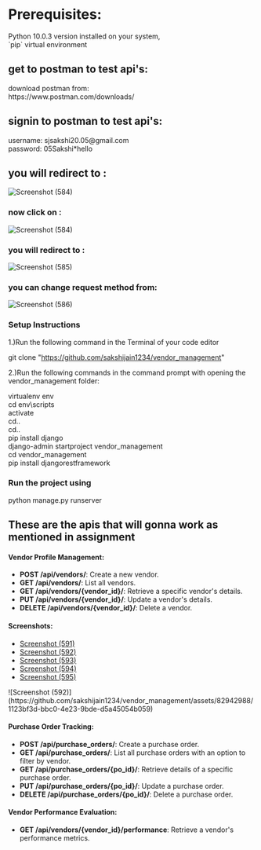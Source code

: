 <h1>Prerequisites:</h1>
<p>Python 10.0.3 version installed on your system, <br>
`pip` virtual environment</p>

<h2>get to postman to test api's: </h2>

<p>download postman from:<br>
https://www.postman.com/downloads/</p>

<h2>signin to postman to test api's: </h2>
 <p>
username: sjsakshi20.05@gmail.com<br>
password: 05Sakshi*hello</p>

<h2>you will redirect to :</h2>

![Screenshot (584)](https://github.com/sakshijain1234/vendor_management/assets/82942988/770a1c31-e6fd-4051-b9c4-dfd10f95ae3d)

<h3>now click on :</h3>

![Screenshot (584)](https://github.com/sakshijain1234/vendor_management/assets/82942988/4f92fc73-33ae-4147-a754-413cdb5f6601)

<h3>you will redirect to :</h3>

![Screenshot (585)](https://github.com/sakshijain1234/vendor_management/assets/82942988/18e3b6f1-cf47-4c41-b6e3-747a4b84429d)

<h3>you can change request method from:</h3>

![Screenshot (586)](https://github.com/sakshijain1234/vendor_management/assets/82942988/7f59c849-084b-42a4-ac01-d23086c93000)

<h3>Setup Instructions</h3>

<p>1.)Run the following command in the Terminal of your code editor

git clone "https://github.com/sakshijain1234/vendor_management"

2.)Run the following commands in the command prompt with opening the vendor_management folder:

virtualenv env<br>
cd env\scripts<br>
activate<br>
cd..<br>
cd..<br>
pip install django<br>
django-admin startproject vendor_management<br>
cd vendor_management<br>
pip install djangorestframework</p>

<h3>Run the project using</h3>

<p>python manage.py runserver</p>

<h2>These are the apis that will gonna work as mentioned in assignment</h2>
<h4>Vendor Profile Management:</h4>
<ul>
    <li><strong>POST /api/vendors/</strong>: Create a new vendor.</li>
    <li><strong>GET /api/vendors/</strong>: List all vendors.</li>
    <li><strong>GET /api/vendors/{vendor_id}/</strong>: Retrieve a specific vendor's details.</li>
    <li><strong>PUT /api/vendors/{vendor_id}/</strong>: Update a vendor's details.</li>
    <li><strong>DELETE /api/vendors/{vendor_id}/</strong>: Delete a vendor.</li>
</ul>

<h4>Screenshots:</h4>
<ul>
    <li><a href="https://github.com/sakshijain1234/vendor_management/assets/82942988/a491e5c9-b024-4a7e-aa35-b9b8b498bb1d">Screenshot (591)</a></li>
    <li><a href="https://github.com/sakshijain1234/vendor_management/assets/82942988/1123bf3d-bbc0-4e23-9bde-d5a45054b059">Screenshot (592)</a></li>
    <li><a href="https://github.com/sakshijain1234/vendor_management/assets/82942988/3a19b81f-48dd-4224-950e-3c9a5da75d0a">Screenshot (593)</a></li>
    <li><a href="https://github.com/sakshijain1234/vendor_management/assets/82942988/3133befc-0842-42ee-8cea-503a8cab0c10">Screenshot (594)</a></li>
    <li><a href="https://github.com/sakshijain1234/vendor_management/assets/82942988/6da91207-73e4-4098-9d2b-5f6327fad087">Screenshot (595)</a></li>
</ul>
![Screenshot (592)](https://github.com/sakshijain1234/vendor_management/assets/82942988/1123bf3d-bbc0-4e23-9bde-d5a45054b059)

<h4>Purchase Order Tracking:</h4>
<ul>
    <li><strong>POST /api/purchase_orders/</strong>: Create a purchase order.</li>
    <li><strong>GET /api/purchase_orders/</strong>: List all purchase orders with an option to filter by vendor.</li>
    <li><strong>GET /api/purchase_orders/{po_id}/</strong>: Retrieve details of a specific purchase order.</li>
    <li><strong>PUT /api/purchase_orders/{po_id}/</strong>: Update a purchase order.</li>
    <li><strong>DELETE /api/purchase_orders/{po_id}/</strong>: Delete a purchase order.</li>
</ul>

<h4>Vendor Performance Evaluation:</h4>
<ul>
    <li><strong>GET /api/vendors/{vendor_id}/performance</strong>: Retrieve a vendor's performance metrics.</li>
</ul>


